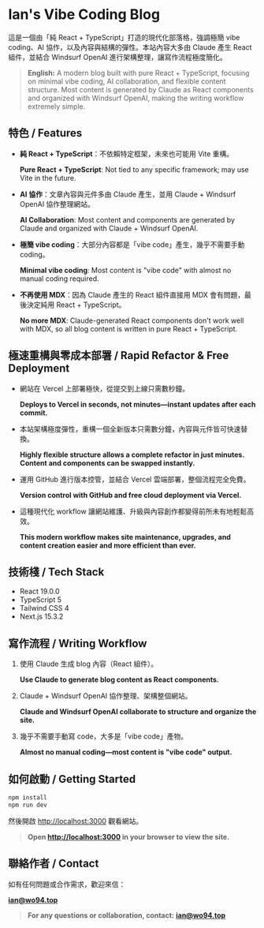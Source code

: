 # Ian's Vibe Coding Blog

這是一個由「純 React + TypeScript」打造的現代化部落格，強調極簡 vibe coding、AI 協作，以及內容與結構的彈性。本站內容大多由 Claude 產生 React 組件，並結合 Windsurf OpenAI 進行架構整理，讓寫作流程極度簡化。

> **English:**
> A modern blog built with pure React + TypeScript, focusing on minimal vibe coding, AI collaboration, and flexible content structure. Most content is generated by Claude as React components and organized with Windsurf OpenAI, making the writing workflow extremely simple.

## 特色 / Features
- **純 React + TypeScript**：不依賴特定框架，未來也可能用 Vite 重構。
  
  **Pure React + TypeScript**: Not tied to any specific framework; may use Vite in the future.
- **AI 協作**：文章內容與元件多由 Claude 產生，並用 Claude + Windsurf OpenAI 協作整理網站。
  
  **AI Collaboration**: Most content and components are generated by Claude and organized with Claude + Windsurf OpenAI.
- **極簡 vibe coding**：大部分內容都是「vibe code」產生，幾乎不需要手動 coding。
  
  **Minimal vibe coding**: Most content is "vibe code" with almost no manual coding required.
- **不再使用 MDX**：因為 Claude 產生的 React 組件直接用 MDX 會有問題，最後決定純用 React + TypeScript。
  
  **No more MDX**: Claude-generated React components don't work well with MDX, so all blog content is written in pure React + TypeScript.

## 極速重構與零成本部署 / Rapid Refactor & Free Deployment
- 網站在 Vercel 上部署極快，從提交到上線只需數秒鐘。
  
  **Deploys to Vercel in seconds, not minutes—instant updates after each commit.**
- 本站架構極度彈性，重構一個全新版本只需數分鐘，內容與元件皆可快速替換。
  
  **Highly flexible structure allows a complete refactor in just minutes. Content and components can be swapped instantly.**
- 運用 GitHub 進行版本控管，並結合 Vercel 雲端部署，整個流程完全免費。
  
  **Version control with GitHub and free cloud deployment via Vercel.**
- 這種現代化 workflow 讓網站維護、升級與內容創作都變得前所未有地輕鬆高效。
  
  **This modern workflow makes site maintenance, upgrades, and content creation easier and more efficient than ever.**

## 技術棧 / Tech Stack
- React 19.0.0
- TypeScript 5
- Tailwind CSS 4
- Next.js 15.3.2

## 寫作流程 / Writing Workflow
1. 使用 Claude 生成 blog 內容（React 組件）。
   
   **Use Claude to generate blog content as React components.**
2. Claude + Windsurf OpenAI 協作整理、架構整個網站。
   
   **Claude and Windsurf OpenAI collaborate to structure and organize the site.**
3. 幾乎不需要手動寫 code，大多是「vibe code」產物。
   
   **Almost no manual coding—most content is "vibe code" output.**

## 如何啟動 / Getting Started

```bash
npm install
npm run dev
```

然後開啟 [http://localhost:3000](http://localhost:3000) 觀看網站。

> **Open [http://localhost:3000](http://localhost:3000) in your browser to view the site.**

## 聯絡作者 / Contact

如有任何問題或合作需求，歡迎來信：

**ian@wo94.top**

> **For any questions or collaboration, contact:**
> **ian@wo94.top**
